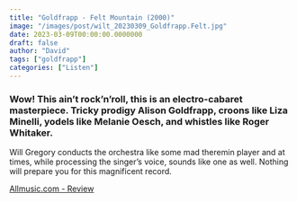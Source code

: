 ```yaml
---
title: "Goldfrapp - Felt Mountain (2000)"
image: "/images/post/wilt_20230309_Goldfrapp.Felt.jpg"
date: 2023-03-09T00:00:00.0000000
draft: false
author: "David"
tags: ["goldfrapp"]
categories: ["Listen"]
---
```

### Wow! This ain’t rock’n’roll, this is an electro-cabaret masterpiece. Tricky prodigy Alison Goldfrapp, croons like Liza Minelli, yodels like Melanie Oesch, and whistles like Roger Whitaker. 

 Will Gregory conducts the orchestra like some mad theremin player and at times, while processing the singer’s voice, sounds like one as well. Nothing will prepare you for this magnificent record.

 [Allmusic.com - Review](https://www.allmusic.com/album/felt-mountain-mw0000099041)